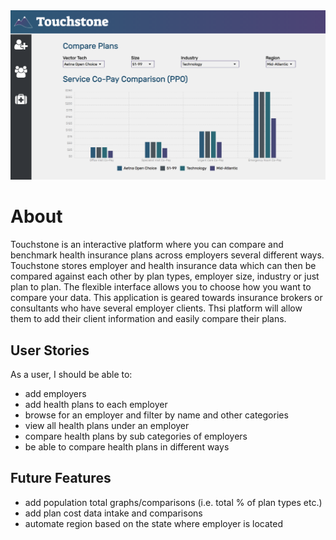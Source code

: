 <img src="app-screenshot.png">

# About
Touchstone is an interactive platform where you can compare and benchmark health insurance plans across employers several different ways. Touchstone stores employer and health insurance data which can then be compared against each other by plan types, employer size, industry or just plan to plan. The flexible interface allows you to choose how you want to compare your data.
This application is geared towards insurance brokers or consultants who have several employer clients.  Thsi platform will allow them to add their client information and easily compare their plans.  


## User Stories
As a user, I should be able to:
- add employers
- add health plans to each employer
- browse for an employer and filter by name and other categories
- view all health plans under an employer
- compare health plans by sub categories of employers
- be able to compare health plans in different ways

## Future Features
- add population total graphs/comparisons (i.e. total % of plan types etc.)
- add plan cost data intake and comparisons
- automate region based on the state where employer is located

